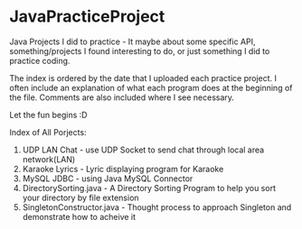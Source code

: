 # JavaPracticeProject
Java Projects I did to practice - It maybe about some specific API, something/projects I found interesting to do, or just something I did to practice coding.

The index is ordered by the date that I uploaded each practice project. I often include an explanation of what each program does at the beginning of the file. Comments are also included where I see necessary.

Let the fun begins :D

Index of All Porjects:

1. UDP LAN Chat - use UDP Socket to send chat through local area network(LAN)
2. Karaoke Lyrics - Lyric displaying program for Karaoke  
3. MySQL JDBC - using Java MySQL Connector
4. DirectorySorting.java - A Directory Sorting Program to help you sort your directory by file extension
5. SingletonConstructor.java - Thought process to approach Singleton and demonstrate how to acheive it




